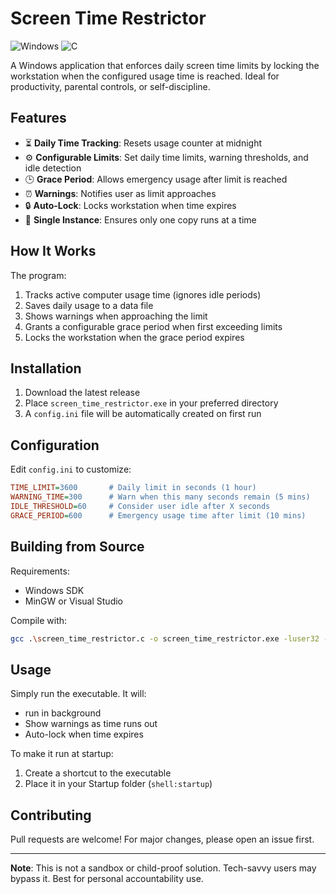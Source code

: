 # Screen Time Restrictor

![Windows](https://img.shields.io/badge/Platform-Windows-blue)
![C](https://img.shields.io/badge/Language-C-green)

A Windows application that enforces daily screen time limits by locking the workstation when the configured usage time is reached. Ideal for productivity, parental controls, or self-discipline.

## Features

- ⏳ **Daily Time Tracking**: Resets usage counter at midnight
- ⚙️ **Configurable Limits**: Set daily time limits, warning thresholds, and idle detection
- 🕒 **Grace Period**: Allows emergency usage after limit is reached
- ⏰ **Warnings**: Notifies user as limit approaches
- 🔒 **Auto-Lock**: Locks workstation when time expires
- 🚫 **Single Instance**: Ensures only one copy runs at a time

## How It Works

The program:
1. Tracks active computer usage time (ignores idle periods)
2. Saves daily usage to a data file
3. Shows warnings when approaching the limit
4. Grants a configurable grace period when first exceeding limits
5. Locks the workstation when the grace period expires

## Installation

1. Download the latest release
2. Place `screen_time_restrictor.exe` in your preferred directory
3. A `config.ini` file will be automatically created on first run

## Configuration

Edit `config.ini` to customize:

```ini
TIME_LIMIT=3600       # Daily limit in seconds (1 hour)
WARNING_TIME=300      # Warn when this many seconds remain (5 mins)
IDLE_THRESHOLD=60     # Consider user idle after X seconds
GRACE_PERIOD=600      # Emergency usage time after limit (10 mins)
```

## Building from Source

Requirements:
- Windows SDK
- MinGW or Visual Studio

Compile with:
```bash
gcc .\screen_time_restrictor.c -o screen_time_restrictor.exe -luser32 -lshlwapi -mwindows
```

## Usage

Simply run the executable. It will:
- run in background
- Show warnings as time runs out
- Auto-lock when time expires

To make it run at startup:
1. Create a shortcut to the executable
2. Place it in your Startup folder (`shell:startup`)


## Contributing

Pull requests are welcome! For major changes, please open an issue first.

---

**Note**: This is not a sandbox or child-proof solution. Tech-savvy users may bypass it. Best for personal accountability use.